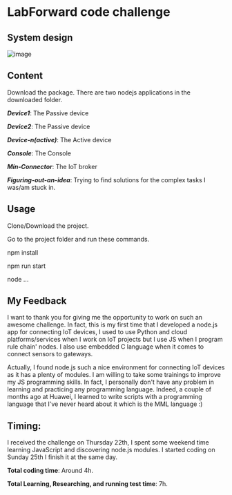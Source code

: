 # LabForward code challenge

## System design





![image](https://user-images.githubusercontent.com/45262020/192140680-0db216a3-9479-40f2-a36f-fc5b96abcc17.png)


## Content

Download the package. There are two nodejs applications in the downloaded folder.

***Device1***: The Passive device

***Device2***: The Passive device

***Device-n(active)***: The Active device  

***Console***: The Console  

***Min-Connector***: The IoT broker  

***Figuring-out-an-idea***: Trying to find solutions for the complex tasks I was/am stuck in. 


## Usage

Clone/Download the project.

Go to the project folder and run these commands.

 npm install
 
 npm run start
 
 node ...

## My Feedback
I want to thank you for giving me the opportunity to work on such an awesome challenge. In fact, this is my first time that I developed a node.js app for connecting IoT devices, I used to use Python and cloud platforms/services when I work on IoT projects but I use JS when I program rule chain' nodes. I also use embedded C language when it comes to connect sensors to gateways.

Actually, I found node.js such a nice environment for connecting IoT devices as it has a plenty of modules. I am willing to take some trainings to improve my JS programming skills. In fact, I personally don't have any problem in learning and practicing any programming language. Indeed, a couple of months ago at Huawei, I learned to write scripts with a programming language that I've never heard about it which is the MML language :)


## Timing:
I received the challenge on Thursday 22th, I spent some weekend time learning JavaScript and discovering node.js modules.
I started coding on Sunday 25th I finish it at the same day.

**Total coding time**: Around 4h.

**Total Learning, Researching, and running test time**: 7h.




